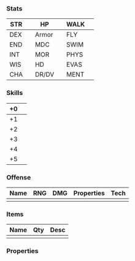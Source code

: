 ### Stats

| STR |     | HP    |     | WALK |     |
| --- | --- | ----- | --- | ---- | --- |
| DEX |     | Armor |     | FLY  |     |
| END |     | MDC   |     | SWIM |     |
| INT |     | MOR   |     | PHYS |     |
| WIS |     | HD    |     | EVAS |     |
| CHA |     | DR/DV |     | MENT |     |
### Skills

| +0  |     |
| --- | --- |
| +1  |     |
| +2  |     |
| +3  |     |
| +4  |     |
| +5  |     |

### Offense

| Name | RNG | DMG | Properties | Tech |
| ---- | --- | --- | ---------- | ---- |
|      |     |     |            |      |

### Items

| Name | Qty | Desc |
| ---- | --- | ---- |
|      |     |      |

### Properties
